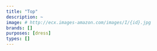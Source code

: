 ```yaml
---
title: "Top"
description: ~
image: # http://ecx.images-amazon.com/images/I/{id}.jpg
brands: []
purposes: [dress]
types: []
---
```

